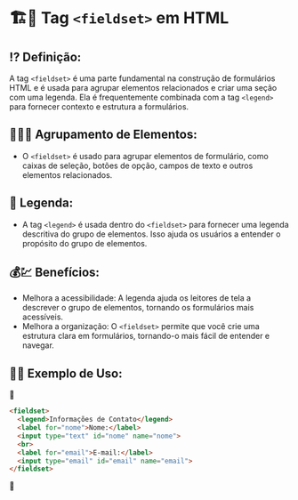 # 🏗📝 Tag `<fieldset>` em HTML

## ⁉ Definição:

A tag `<fieldset>` é uma parte fundamental na construção de formulários HTML e é usada para agrupar elementos relacionados e criar uma seção com uma legenda. Ela é frequentemente combinada com a tag `<legend>` para fornecer contexto e estrutura a formulários.

## 👯‍♂️🧩 Agrupamento de Elementos:

- O `<fieldset>` é usado para agrupar elementos de formulário, como caixas de seleção, botões de opção, campos de texto e outros elementos relacionados.

## 🔖 Legenda:

- A tag `<legend>` é usada dentro do `<fieldset>` para fornecer uma legenda descritiva do grupo de elementos. Isso ajuda os usuários a entender o propósito do grupo de elementos.

## 💰💹 Benefícios:

- Melhora a acessibilidade: A legenda ajuda os leitores de tela a descrever o grupo de elementos, tornando os formulários mais acessíveis.
- Melhora a organização: O `<fieldset>` permite que você crie uma estrutura clara em formulários, tornando-o mais fácil de entender e navegar.

## 👩‍🏫 Exemplo de Uso:

📌

```html
<fieldset>
  <legend>Informações de Contato</legend>
  <label for="nome">Nome:</label>
  <input type="text" id="nome" name="nome">
  <br>
  <label for="email">E-mail:</label>
  <input type="email" id="email" name="email">
</fieldset>
```

📌
